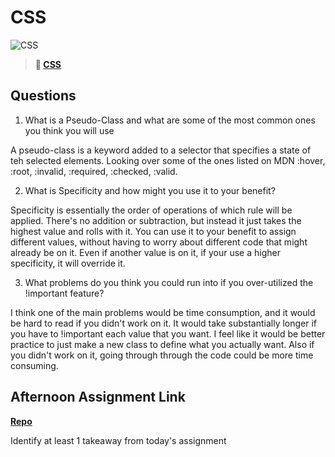 # CSS

![CSS](https://bcw.blob.core.windows.net/public/cssUnit/1411879719053976)

> **📖 [CSS](https://codeworksacademy.com/fs-student-guide/resources/wk1/03-CSS)**

## Questions

1. What is a Pseudo-Class and what are some of the most common ones you think you will use

A pseudo-class is a keyword added to a selector that specifies a state of teh selected elements. Looking over some of the ones listed on MDN :hover, :root, :invalid, :required, :checked, :valid.

2. What is Specificity and how might you use it to your benefit?

Specificity is essentially the order of operations of which rule will be applied. There's no addition or subtraction, but instead it just takes the highest value and rolls with it. You can use it to your benefit to assign different values, without having to worry about different code that might already be on it. Even if another value is on it, if your use a higher specificity, it will override it.

3. What problems do you think you could run into if you over-utilized the !important feature?

I think one of the main problems would be time consumption, and it would be hard to read if you didn't work on it. It would take substantially longer if you have to !important each value that you want. I feel like it would be better practice to just make a new class to define what you actually want. Also if you didn't work on it, going through through the code could be more time consuming.

## Afternoon Assignment Link

**[Repo](https://github.com/Miles-Collins//Week1-Tuesday-CoolSite)**

Identify at least 1 takeaway from today's assignment
